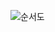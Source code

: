 ![순서도](https://github.com/OhSuYeong/Toy_Project_02/assets/101083171/9e330849-7f8d-431c-9188-4d07a9ade7a0)
